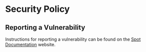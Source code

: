 # Security Policy

## Reporting a Vulnerability

Instructions for reporting a vulnerability can be found on the [Spot Documentation](https://docs.spot.io/) website.
